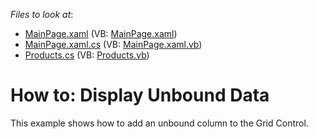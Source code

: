 <!-- default file list -->
*Files to look at*:

* [MainPage.xaml](./CS/Unbound_Columns/MainPage.xaml) (VB: [MainPage.xaml](./VB/Unbound_Columns/MainPage.xaml))
* [MainPage.xaml.cs](./CS/Unbound_Columns/MainPage.xaml.cs) (VB: [MainPage.xaml.vb](./VB/Unbound_Columns/MainPage.xaml.vb))
* [Products.cs](./CS/Unbound_Columns/Products.cs) (VB: [Products.vb](./VB/Unbound_Columns/Products.vb))
<!-- default file list end -->
# How to: Display Unbound Data


<p>This example shows how to add an unbound column to the Grid Control.</p>

<br/>


